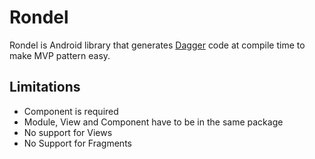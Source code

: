 # Rondel

Rondel is Android library that generates [Dagger](http://google.github.io/dagger/) code at compile time to make MVP pattern easy.

## Limitations
 * Component is required
 * Module, View and Component have to be in the same package
 * No support for Views
 * No Support for Fragments